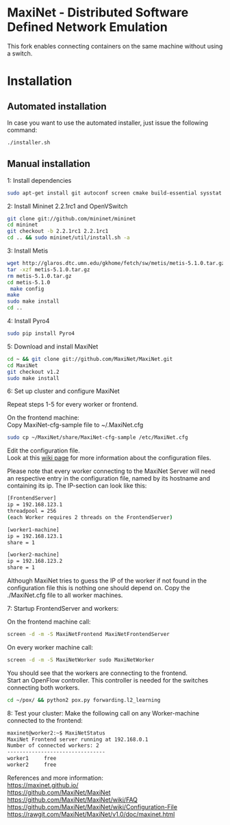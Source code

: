 MaxiNet - Distributed Software Defined Network Emulation
========================================================
This fork enables connecting containers on the same machine without using a switch.

Installation
=
## Automated installation

In case you want to use the automated installer, just issue the following command:
```bash
./installer.sh
```

## Manual installation

1: Install dependencies
```bash
sudo apt-get install git autoconf screen cmake build-essential sysstat python-matplotlib uuid-runtime python-pip
```

2: Install Mininet 2.2.1rc1 and OpenVSwitch
```bash
git clone git://github.com/mininet/mininet
cd mininet
git checkout -b 2.2.1rc1 2.2.1rc1
cd .. && sudo mininet/util/install.sh -a
```

3: Install Metis
```bash
wget http://glaros.dtc.umn.edu/gkhome/fetch/sw/metis/metis-5.1.0.tar.gz
tar -xzf metis-5.1.0.tar.gz
rm metis-5.1.0.tar.gz
cd metis-5.1.0
 make config
make
sudo make install
cd ..
```

4: Install Pyro4
```bash
sudo pip install Pyro4
```

5: Download and install MaxiNet
```bash
cd ~ && git clone git://github.com/MaxiNet/MaxiNet.git
cd MaxiNet
git checkout v1.2
sudo make install
```

6: Set up cluster and configure MaxiNet

Repeat steps 1-5 for every worker or frontend.

On the frontend machine:<br>
Copy MaxiNet-cfg-sample file to ~/.MaxiNet.cfg<br>
```bash
sudo cp ~/MaxiNet/share/MaxiNet-cfg-sample /etc/MaxiNet.cfg
```
Edit the configuration file.<br>
Look at this [wiki page](https://github.com/MaxiNet/MaxiNet/wiki/Configuration-File) for more information about the configuration files.

Please note that every worker connecting to the MaxiNet Server will need an respective entry in the configuration file, named by its hostname and containing its ip. The IP-section can look like this:<br>
```bash
[FrontendServer]
ip = 192.168.123.1
threadpool = 256 
(each Worker requires 2 threads on the FrontendServer)

[worker1-machine]
ip = 192.168.123.1
share = 1

[worker2-machine]
ip = 192.168.123.2
share = 1
```
Although MaxiNet tries to guess the IP of the worker if not found in the
configuration file this is nothing one should depend on.
Copy the ./MaxiNet.cfg file to all worker machines.

7: Startup FrontendServer and workers:<br>

On the frontend machine call:
```bash
screen -d -m -S MaxiNetFrontend MaxiNetFrontendServer
```
On every worker machine call:

```bash
screen -d -m -S MaxiNetWorker sudo MaxiNetWorker
```
You should see that the workers are connecting to the frontend.<br>
Start an OpenFlow controller. This controller is needed for the switches connecting both workers.
```bash
cd ~/pox/ && python2 pox.py forwarding.l2_learning
```

8: Test your cluster:
Make the following call on any Worker-machine connected to the frontend:
```bash
maxinet@worker2:~$ MaxiNetStatus
MaxiNet Frontend server running at 192.168.0.1
Number of connected workers: 2
--------------------------------
worker1		free
worker2		free
```

References and more information:<br>
https://maxinet.github.io/<br>
https://github.com/MaxiNet/MaxiNet<br>
https://github.com/MaxiNet/MaxiNet/wiki/FAQ<br>
https://github.com/MaxiNet/MaxiNet/wiki/Configuration-File<br>
https://rawgit.com/MaxiNet/MaxiNet/v1.0/doc/maxinet.html<br>



